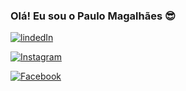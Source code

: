 ### Olá! Eu sou o Paulo Magalhães 😎

[![lindedIn](https://img.shields.io/badge/LinkedIn-0077B5?style=for-the-badge&logo=linkedin&logoColor=white)](https://www.linkedin.com/in/paulo-magalhães-093a9a203/)
 
[![Instagram](https://img.shields.io/badge/Instagram-E4405F?style=for-the-badge&logo=instagram&logoColor=white) ](https://www.instagram.com/paulin_mds/)


[![Facebook](https://img.shields.io/badge/Facebook-1877F2?style=for-the-badge&logo=facebook&logoColor=white)](https://www.facebook.com/profile.php?id=100045546682319&locale=pt_BR)
 
